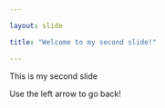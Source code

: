 ```yaml
---

layout: slide

title: "Welcome to my second slide!"

---
```


This is my second slide

Use the left arrow to go back!
